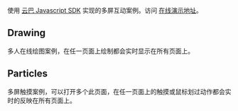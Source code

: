 使用 [云巴 Javascript SDK][1] 实现的多屏互动案例。访问 [在线演示地址][2]。

Drawing
--------

多人在线绘图案例，在任一页面上绘制都会实时显示在所有页面上。

Particles
--------

多屏触摸案例，可以打开多个此页面，在任一页面上的触摸或鼠标划过动作都会实时的反映在所有页面上。


[1]: http://yunba.io/docs2/Javascript_SDK/
[2]: http://yunbademo.github.io/yunba-multi-screen/
